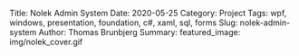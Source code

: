 Title: Nolek Admin System
Date: 2020-05-25
Category: Project
Tags: wpf, windows, presentation, foundation, c#, xaml, sql, forms
Slug: nolek-admin-system
Author: Thomas Brunbjerg
Summary: 
featured_image: img/nolek_cover.gif

